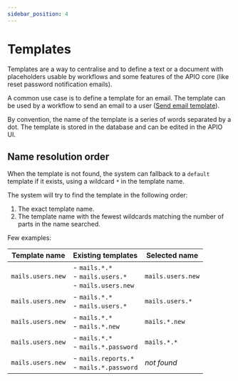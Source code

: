 ```yaml
---
sidebar_position: 4
---
```


# Templates

Templates are a way to centralise and to define a text or a document with placeholders usable by workflows and some features of the APIO core (like reset password notification emails).

A common use case is to define a template for an email. The template can be used by a workflow to send an email to a user ([Send email template](../workflows/nodes#send-email)).

By convention, the name of the template is a series of words separated by a dot. The template is stored in the database and can be edited in the APIO UI.

## Name resolution order

When the template is not found, the system can fallback to a `default` template if it exists, using a wildcard `*` in the template name.

The system will try to find the template in the following order:

1. The exact template name.
2. The template name with the fewest wildcards matching the number of parts in the name searched.

Few examples:

| Template name | Existing templates | Selected name |
| --- | --- | --- |
| `mails.users.new` | - `mails.*.*` <br/> - `mails.users.*` <br/> - `mails.users.new` | `mails.users.new` |
| `mails.users.new` | - `mails.*.*` <br/> - `mails.users.*` | `mails.users.*` |
| `mails.users.new` | - `mails.*.*` <br/> - `mails.*.new` | `mails.*.new` |
| `mails.users.new` | - `mails.*.*` <br/> - `mails.*.password` | `mails.*.*` |
| `mails.users.new` | - `mails.reports.*` <br/> - `mails.*.password` | *not found* |
